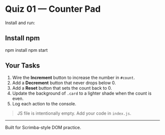 # Quiz 01 — Counter Pad

Install and run:

## Install npm

npm install
npm start

<!-- end of starting npm -->

## Your Tasks

1. Wire the **Increment** button to increase the number in `#count`.
2. Add a **Decrement** button that never drops below 0.
3. Add a **Reset** button that sets the count back to 0.
4. Update the background of `.card` to a lighter shade when the count is even.
5. Log each action to the console.

> JS file is intentionally empty. Add your code in `index.js`.

---
Built for Scrimba-style DOM practice.
